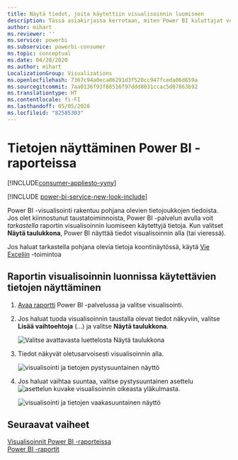 ```yaml
---
title: Näytä tiedot, joita käytettiin visualisoinnin luomiseen
description: Tässä asiakirjassa kerrotaan, miten Power BI kuluttajat voivat ”nähdä” visualisoinnin luomiseen käytetyt tiedot.
author: mihart
ms.reviewer: ''
ms.service: powerbi
ms.subservice: powerbi-consumer
ms.topic: conceptual
ms.date: 04/28/2020
ms.author: mihart
LocalizationGroup: Visualizations
ms.openlocfilehash: 7367c94a0eca86291d3f520cc947fceda06d659a
ms.sourcegitcommit: 7aa0136f93f88516f97ddd8031ccac5d07863b92
ms.translationtype: HT
ms.contentlocale: fi-FI
ms.lasthandoff: 05/05/2020
ms.locfileid: "82585303"
---
```

# <a name="show-data-with-power-bi-reports"></a>Tietojen näyttäminen Power BI -raporteissa

[!INCLUDE[consumer-appliesto-yyny](../includes/consumer-appliesto-yyny.md)]

[!INCLUDE [power-bi-service-new-look-include](../includes/power-bi-service-new-look-include.md)]

Power BI -visualisointi rakentuu pohjana olevien tietojoukkojen tiedoista. Jos olet kiinnostunut taustatoiminnoista, Power BI -palvelun avulla voit *tarkastella* raportin visualisoinnin luomiseen käytettyjä tietoja. Kun valitset **Näytä taulukkona**, Power BI näyttää tiedot visualisoinnin alla (tai vieressä).

Jos haluat tarkastella pohjana olevia tietoja koontinäytössä, käytä [Vie Exceliin](end-user-export.md) -toimintoa

## <a name="show-the-data-being-used-to-create-a-report-visual"></a>Raportin visualisoinnin luonnissa käytettävien tietojen näyttäminen
1. [Avaa raportti](end-user-report-open.md) Power BI -palvelussa ja valitse visualisointi.  
2. Jos haluat tuoda visualisoinnin taustalla olevat tiedot näkyviin, valitse **Lisää vaihtoehtoja** (...) ja valitse **Näytä taulukkona**.
   
   ![Valitse avattavasta luettelosta Näytä taulukkona](./media/end-user-show-data/power-bi-show-data-vertical.png)
3. Tiedot näkyvät oletusarvoisesti visualisoinnin alla.
   
   ![visualisointi ja tietojen pystysuuntainen näyttö](./media/end-user-show-data/power-bi-show-data-table.png)

4. Jos haluat vaihtaa suuntaa, valitse pystysuuntainen asettelu ![asettelun kuvake](media/end-user-show-data/power-bi-vertical-icon-new.png) visualisoinnin oikeasta yläkulmasta.
   
   ![visualisointi ja tietojen vaakasuuntainen näyttö](./media/end-user-show-data/power-bi-horizontal.png)

## <a name="next-steps"></a>Seuraavat vaiheet
[Visualisoinnit Power BI -raporteissa](../visuals/power-bi-report-visualizations.md)    
[Power BI -raportit](end-user-reports.md)    

